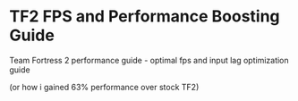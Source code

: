 # TF2 FPS and Performance Boosting Guide
Team Fortress 2 performance guide - optimal fps and input lag optimization guide

(or how i gained 63% performance over stock TF2)
